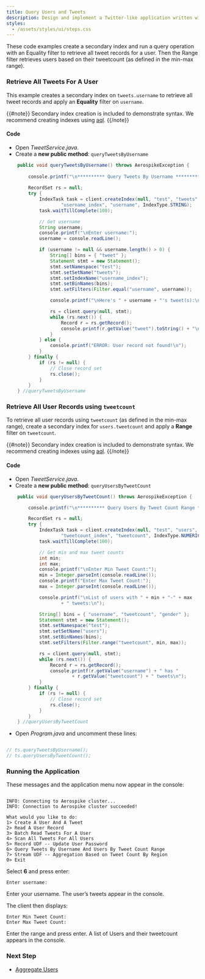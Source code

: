 ```yaml
---
title: Query Users and Tweets
description: Design and implement a Twitter-like application written with Aerospike as the database.
styles:
  - /assets/styles/ui/steps.css
---
```


These code examples create a secondary index and run a query operation with an Equality filter to retrieve all tweet records for a user. Then the Range filter retrieves users based on their tweetcount (as defined in the min-max range).

### Retrieve All Tweets For A User

This example creates a secondary index on `tweets.username` to retrieve all tweet records and apply an **Equality** filter on `username`.

{{#note}}
Secondary index creation is included to demonstrate syntax. We recommend creating indexes using [aql](/docs/tools/aql).
{{/note}}

#### Code

- Open _TweetService.java_.
- Create a **new public method**: `queryTweetsByUsername`

```java
	public void queryTweetsByUsername() throws AerospikeException {
		
		console.printf("\n********** Query Tweets By Username **********\n");
		
		RecordSet rs = null;
		try {
			IndexTask task = client.createIndex(null, "test", "tweets",
					"username_index", "username", IndexType.STRING);
			task.waitTillComplete(100);

			// Get username
			String username;
			console.printf("\nEnter username:");
			username = console.readLine();

			if (username != null && username.length() > 0) {
				String[] bins = { "tweet" };
				Statement stmt = new Statement();
				stmt.setNamespace("test");
				stmt.setSetName("tweets");
				stmt.setIndexName("username_index");
				stmt.setBinNames(bins);
				stmt.setFilters(Filter.equal("username", username));

				console.printf("\nHere's " + username + "'s tweet(s):\n");

				rs = client.query(null, stmt);
				while (rs.next()) {
					Record r = rs.getRecord();
					console.printf(r.getValue("tweet").toString() + "\n");
				}
			} else {
				console.printf("ERROR: User record not found!\n");
			}
		} finally {
			if (rs != null) {
				// Close record set
				rs.close();
			}
		}
	} //queryTweetsByUsername

```

### Retrieve All User Records using `tweetcount`

To retrieve all user records using `tweetcount` (as defined in the min-max range), create a secondary index for `users.tweetcount` and apply a  **Range** filter on `tweetcount`.

{{#note}}
Secondary index creation is included to demonstrate syntax. We recommend creating indexes using [aql](/docs/tools/aql).
{{/note}}

#### Code

- Open _TweetService.java_.
- Create a **new public method**: `queryUsersByTweetCount`

```java
	public void queryUsersByTweetCount() throws AerospikeException {

		console.printf("\n********** Query Users By Tweet Count Range **********\n");

		RecordSet rs = null;
		try {
			IndexTask task = client.createIndex(null, "test", "users",
					"tweetcount_index", "tweetcount", IndexType.NUMERIC);
			task.waitTillComplete(100);

			// Get min and max tweet counts
			int min;
			int max;
			console.printf("\nEnter Min Tweet Count:");
			min = Integer.parseInt(console.readLine());
			console.printf("Enter Max Tweet Count:");
			max = Integer.parseInt(console.readLine());

			console.printf("\nList of users with " + min + "-" + max
					+ " tweets:\n");

			String[] bins = { "username", "tweetcount", "gender" };
			Statement stmt = new Statement();
			stmt.setNamespace("test");
			stmt.setSetName("users");
			stmt.setBinNames(bins);
			stmt.setFilters(Filter.range("tweetcount", min, max));

			rs = client.query(null, stmt);
			while (rs.next()) {
				Record r = rs.getRecord();
				console.printf(r.getValue("username") + " has "
						+ r.getValue("tweetcount") + " tweets\n");
			}
		} finally {
			if (rs != null) {
				// Close record set
				rs.close();
			}
		}
	} //queryUsersByTweetCount
```

- Open _Program.java_ and uncomment these lines:
    
```java

// ts.queryTweetsByUsername();
// ts.queryUsersByTweetCount();
```

### Running the Application

These messages and the application menu now appear in the console:

```

INFO: Connecting to Aerospike cluster... 
INFO: Connection to Aerospike cluster succeeded!

What would you like to do:
1> Create A User And A Tweet
2> Read A User Record
3> Batch Read Tweets For A User
4> Scan All Tweets For All Users
5> Record UDF -- Update User Password
6> Query Tweets By Username And Users By Tweet Count Range
7> Stream UDF -- Aggregation Based on Tweet Count By Region
0> Exit

```

Select **6** and press enter:

```
Enter username:
```

Enter your username. The user’s tweets appear in the console.

The client then displays:

```
Enter Min Tweet Count:
Enter Max Tweet Count:
```

Enter the range and press enter. A list of Users and their tweetcount appears in the console.

### Next Step

- [Aggregate Users](/docs/client/java/examples/application/aggregate.html)
